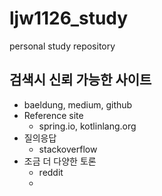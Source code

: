 # ljw1126_study
personal study repository

## 검색시 신뢰 가능한 사이트 
- baeldung, medium, github
- Reference site
  - spring.io, kotlinlang.org 
- 질의응답
  - stackoverflow 
- 조금 더 다양한 토론 
  - reddit 
  - 
